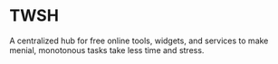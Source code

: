 # TWSH
A centralized hub for free online tools, widgets, and services to make menial, monotonous tasks take less time and stress.
